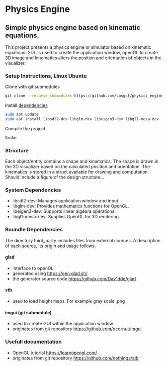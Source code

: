 # Physics Engine

## Simple physics engine based on kinematic equations.
This project presents a physics engine or simulator based on kinematic equations. SDL is used to create the application window, openGL to create 3D image and kinematics alters the position and orientation of objects in the visualizer.

### Setup Instructions, Linux Ubuntu
Clone with git submodules
```bash
git clone --recurse-submodules https://github.com/Lasgut/physics_engine.git
```
Install [dependencies](#system-dependencies)
```bash
sudo apt update
sudo apt install libsdl2-dev libglm-dev libeigen3-dev libgl1-mesa-dev
```
Compile the project
```bash
Cmake
```

### Structure
Each object/entity contains a shape and kinematics. The shape is drawn in the 3D visualizer based on the calculated position and orientation. The kinematics is stored in a struct available for drawing and computation. 
Should include a figure of the design structure...

### System Dependencies
* libsdl2-dev: Manages application window and input.
* libglm-dev: Provides mathematics functions for OpenGL.
* libeigen3-dev: Supports linear algebra operations.
* libgl1-mesa-dev: Supplies OpenGL for 3D rendering.

### Boundle Dependencies
The directory third_party includes files from external sources. A description of each source, its origin and usage follows,
#### glad  
* interface to openGL
* generated using https://gen.glad.sh/
* the generator source code https://github.com/Dav1dde/glad
#### stb 
* used to load height maps. For example gray scale .png
#### imgui (git submodule)
* used to create GUI within the application window
* originates from git repository https://github.com/ocornut/imgui

### Usefull documentation
* OpenGL tutorial https://learnopengl.com/
* originates from git repository https://github.com/nothings/stb
